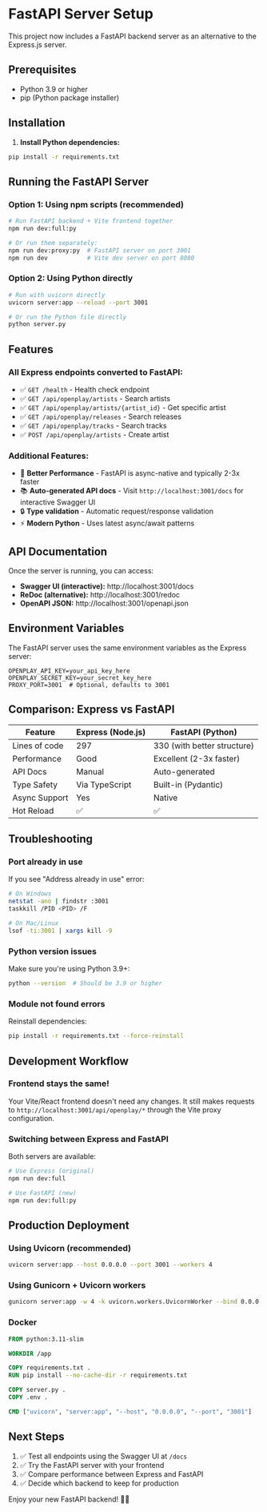 # FastAPI Server Setup

This project now includes a FastAPI backend server as an alternative to the Express.js server.

## Prerequisites

- Python 3.9 or higher
- pip (Python package installer)

## Installation

1. **Install Python dependencies:**

```bash
pip install -r requirements.txt
```

## Running the FastAPI Server

### Option 1: Using npm scripts (recommended)

```bash
# Run FastAPI backend + Vite frontend together
npm run dev:full:py

# Or run them separately:
npm run dev:proxy:py  # FastAPI server on port 3001
npm run dev           # Vite dev server on port 8080
```

### Option 2: Using Python directly

```bash
# Run with uvicorn directly
uvicorn server:app --reload --port 3001

# Or run the Python file directly
python server.py
```

## Features

### All Express endpoints converted to FastAPI:

- ✅ `GET /health` - Health check endpoint
- ✅ `GET /api/openplay/artists` - Search artists
- ✅ `GET /api/openplay/artists/{artist_id}` - Get specific artist
- ✅ `GET /api/openplay/releases` - Search releases
- ✅ `GET /api/openplay/tracks` - Search tracks
- ✅ `POST /api/openplay/artists` - Create artist

### Additional Features:

- 🚀 **Better Performance** - FastAPI is async-native and typically 2-3x faster
- 📚 **Auto-generated API docs** - Visit `http://localhost:3001/docs` for interactive Swagger UI
- 🔒 **Type validation** - Automatic request/response validation
- ⚡ **Modern Python** - Uses latest async/await patterns

## API Documentation

Once the server is running, you can access:

- **Swagger UI (interactive):** http://localhost:3001/docs
- **ReDoc (alternative):** http://localhost:3001/redoc
- **OpenAPI JSON:** http://localhost:3001/openapi.json

## Environment Variables

The FastAPI server uses the same environment variables as the Express server:

```env
OPENPLAY_API_KEY=your_api_key_here
OPENPLAY_SECRET_KEY=your_secret_key_here
PROXY_PORT=3001  # Optional, defaults to 3001
```

## Comparison: Express vs FastAPI

| Feature | Express (Node.js) | FastAPI (Python) |
|---------|------------------|------------------|
| Lines of code | 297 | 330 (with better structure) |
| Performance | Good | Excellent (2-3x faster) |
| API Docs | Manual | Auto-generated |
| Type Safety | Via TypeScript | Built-in (Pydantic) |
| Async Support | Yes | Native |
| Hot Reload | ✅ | ✅ |

## Troubleshooting

### Port already in use

If you see "Address already in use" error:

```bash
# On Windows
netstat -ano | findstr :3001
taskkill /PID <PID> /F

# On Mac/Linux
lsof -ti:3001 | xargs kill -9
```

### Python version issues

Make sure you're using Python 3.9+:

```bash
python --version  # Should be 3.9 or higher
```

### Module not found errors

Reinstall dependencies:

```bash
pip install -r requirements.txt --force-reinstall
```

## Development Workflow

### Frontend stays the same!

Your Vite/React frontend doesn't need any changes. It still makes requests to `http://localhost:3001/api/openplay/*` through the Vite proxy configuration.

### Switching between Express and FastAPI

Both servers are available:

```bash
# Use Express (original)
npm run dev:full

# Use FastAPI (new)
npm run dev:full:py
```

## Production Deployment

### Using Uvicorn (recommended)

```bash
uvicorn server:app --host 0.0.0.0 --port 3001 --workers 4
```

### Using Gunicorn + Uvicorn workers

```bash
gunicorn server:app -w 4 -k uvicorn.workers.UvicornWorker --bind 0.0.0.0:3001
```

### Docker

```dockerfile
FROM python:3.11-slim

WORKDIR /app

COPY requirements.txt .
RUN pip install --no-cache-dir -r requirements.txt

COPY server.py .
COPY .env .

CMD ["uvicorn", "server:app", "--host", "0.0.0.0", "--port", "3001"]
```

## Next Steps

1. ✅ Test all endpoints using the Swagger UI at `/docs`
2. ✅ Try the FastAPI server with your frontend
3. ✅ Compare performance between Express and FastAPI
4. ✅ Decide which backend to keep for production

Enjoy your new FastAPI backend! 🚀🐍
